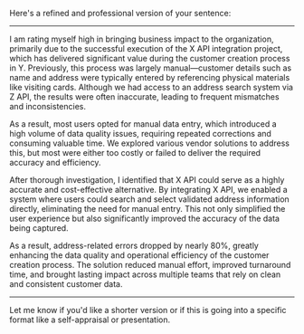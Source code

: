 Here's a refined and professional version of your sentence:


---

I am rating myself high in bringing business impact to the organization, primarily due to the successful execution of the X API integration project, which has delivered significant value during the customer creation process in Y. Previously, this process was largely manual—customer details such as name and address were typically entered by referencing physical materials like visiting cards. Although we had access to an address search system via Z API, the results were often inaccurate, leading to frequent mismatches and inconsistencies.

As a result, most users opted for manual data entry, which introduced a high volume of data quality issues, requiring repeated corrections and consuming valuable time. We explored various vendor solutions to address this, but most were either too costly or failed to deliver the required accuracy and efficiency.

After thorough investigation, I identified that X API could serve as a highly accurate and cost-effective alternative. By integrating X API, we enabled a system where users could search and select validated address information directly, eliminating the need for manual entry. This not only simplified the user experience but also significantly improved the accuracy of the data being captured.

As a result, address-related errors dropped by nearly 80%, greatly enhancing the data quality and operational efficiency of the customer creation process. The solution reduced manual effort, improved turnaround time, and brought lasting impact across multiple teams that rely on clean and consistent customer data.


---

Let me know if you'd like a shorter version or if this is going into a specific format like a self-appraisal or presentation.



